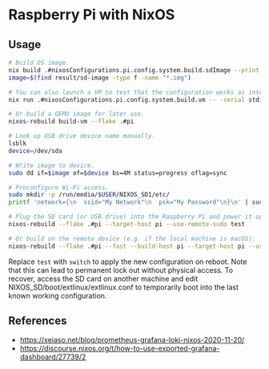 # Raspberry Pi with NixOS

## Usage

```sh
# Build OS image.
nix build .#nixosConfigurations.pi.config.system.build.sdImage --print-build-logs
image=$(find result/sd-image -type f -name "*.img")

# You can also launch a VM to test that the configuration works as intended.
nix run .#nixosConfigurations.pi.config.system.build.vm -- -serial stdio

# Or build a QEMU image for later use.
nixos-rebuild build-vm --flake .#pi

# Look up USB drive device name manually.
lsblk
device=/dev/sda

# Write image to device.
sudo dd if=$image of=$device bs=4M status=progress oflag=sync

# Preconfigure Wi-Fi access.
sudo mkdir -p /run/media/$USER/NIXOS_SD1/etc/
printf 'network={\n  ssid="My Network"\n  psk="My Password"\n}\n' | sudo tee /run/media/$USER/NIXOS_SD1/etc/wpa_supplicant.conf

# Plug the SD card (or USB drive) into the Raspberry Pi and power it up. Then rebuild the configuration remotely as needed by running:
nixos-rebuild --flake .#pi --target-host pi --use-remote-sudo test

# Or build on the remote device (e.g. if the local machine is macOS):
nixos-rebuild --flake .#pi --fast --build-host pi --target-host pi --use-remote-sudo test
```

Replace `test` with `switch` to apply the new configuration on reboot. Note that this can lead to permanent lock out without physical access. To recover, access the SD card on another machine and edit NIXOS_SD/boot/extlinux/extlinux.conf to temporarily boot into the last known working configuration.

## References

- https://xeiaso.net/blog/prometheus-grafana-loki-nixos-2020-11-20/
- https://discourse.nixos.org/t/how-to-use-exported-grafana-dashboard/27739/2
